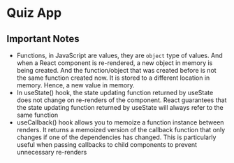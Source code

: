 # Quiz App

## Important Notes

- Functions, in JavaScript are values, they are `object` type of values. And when a React component is re-rendered, a new object in memory is being created. And the function/object that was created before is not the same function created now. It is stored to a different location in memory. Hence, a new value in memory.
- In useState() hook, the state updating function returned by useState does not change on re-renders of the component. React guarantees that the state updating function returned by useState will always refer to the same function
- useCallback() hook allows you to memoize a function instance between renders. It returns a memoized version of the callback function that only changes if one of the dependencies has changed. This is particularly useful when passing callbacks to child components to prevent unnecessary re-renders
